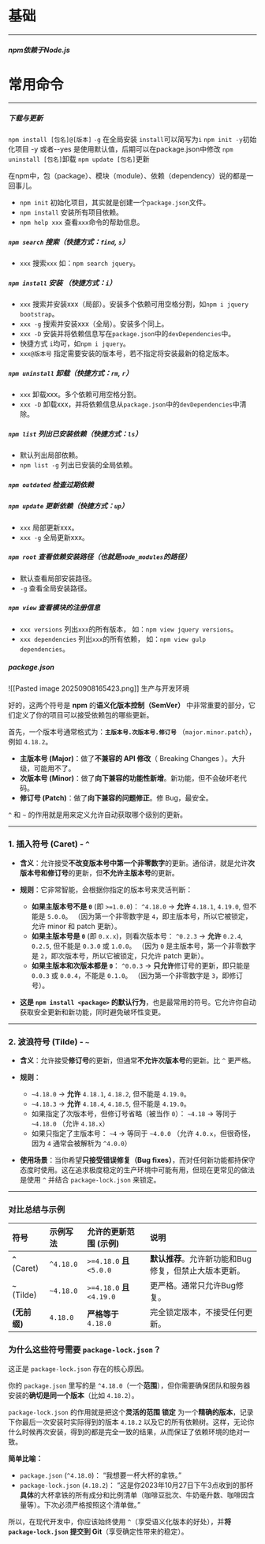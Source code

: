 # 基础
---
##### npm依赖于Node.js
# 常用命令
---
##### 下载与更新
`npm install [包名]@[版本]` `-g` 在全局安装 `install`可以简写为`i`
`npm init -y`初始化项目 -y 或者--yes 是使用默认值，后期可以在package.json中修改
`npm uninstall [包名]`卸载
`npm update [包名]`更新

在npm中，包（package）、模块（module）、依赖（dependency）说的都是一回事儿。
- `npm init` 初始化项目，其实就是创建一个`package.json`文件。
- `npm install` 安装所有项目依赖。
- `npm help xxx` 查看`xxx`命令的帮助信息。

##### `npm search` 搜索（快捷方式：`find`, `s`）
- `xxx` 搜索`xxx` 如：`npm search jquery`。

##### `npm install` 安装 （快捷方式：`i`）

- `xxx` 搜索并安装xxx（局部）。安装多个依赖可用空格分割，如`npm i jquery bootstrap`。
- `xxx -g` 搜索并安装xxx（全局）。安装多个同上。
- `xxx -D` 安装并将依赖信息写在`package.json`中的`devDependencies`中。
- 快捷方式 `i`均可，如`npm i jquery`。
- `xxx@版本号` 指定需要安装的版本号，若不指定将安装最新的稳定版本。

##### `npm uninstall` 卸载（快捷方式：`rm`, `r`）
- `xxx` 卸载xxx。多个依赖可用空格分割。
- `xxx -D` 卸载xxx，并将依赖信息从`package.json`中的`devDependencies`中清除。

##### `npm list` 列出已安装依赖（快捷方式：`ls`）
- 默认列出局部依赖。
- `npm list -g` 列出已安装的全局依赖。

##### `npm outdated` 检查过期依赖

##### `npm update` 更新依赖（快捷方式：`up`）
- `xxx` 局部更新xxx。
- `xxx -g` 全局更新xxx。

##### `npm root` 查看依赖安装路径（也就是`node_modules`的路径）
- 默认查看局部安装路径。
- `-g` 查看全局安装路径。

##### `npm view` 查看模块的注册信息
- `xxx versions` 列出`xxx`的所有版本， 如：`npm view jquery versions`。
- `xxx dependencies` 列出`xxx`的所有依赖， 如：`npm view gulp dependencies`。

##### package.json
![[Pasted image 20250908165423.png]]
生产与开发环境

好的，这两个符号是 **npm** 的**语义化版本控制（SemVer）** 中非常重要的部分，它们定义了你的项目可以接受依赖包的哪些更新。

首先，一个版本号通常格式为：**`主版本号.次版本号.修订号`** （`major.minor.patch`），例如 `4.18.2`。
*   **主版本号 (Major)**：做了**不兼容的 API 修改**（ Breaking Changes ）。大升级，可能用不了。
*   **次版本号 (Minor)**：做了**向下兼容的功能性新增**。新功能，但不会破坏老代码。
*   **修订号 (Patch)**：做了**向下兼容的问题修正**。修 Bug，最安全。

`^` 和 `~` 的作用就是用来定义允许自动获取哪个级别的更新。

---

### 1. 插入符号 (Caret) - `^`

*   **含义**：允许接受**不改变版本号中第一个非零数字**的更新。通俗讲，就是允许**次版本号和修订号**的更新，但**不允许主版本号**的更新。
*   **规则**：它非常智能，会根据你指定的版本号来灵活判断：
    *   **如果主版本号不是 `0`** (即 `>=1.0.0`)：
        `^4.18.0` → **允许** `4.18.1`, `4.19.0`, 但不能是 `5.0.0`。
        （因为第一个非零数字是 `4`，即主版本号，所以它被锁定，允许 minor 和 patch 更新）。
    *   **如果主版本号是 `0`** (即 `0.x.x`)，则看次版本号：
        `^0.2.3` → **允许** `0.2.4`, `0.2.5`, 但不能是 `0.3.0` 或 `1.0.0`。
        （因为 `0` 是主版本号，第一个非零数字是 `2`，即次版本号，所以它被锁定，只允许 patch 更新）。
    *   **如果主版本和次版本都是 `0`**：
        `^0.0.3` → **只允许**修订号的更新，即只能是 `0.0.3` 或 `0.0.4`，不能是 `0.1.0`。
        （因为第一个非零数字是 `3`，即修订号）。

*   **这是 `npm install <package>` 的默认行为**，也是最常用的符号。它允许你自动获取安全更新和新功能，同时避免破坏性变更。

---

### 2. 波浪符号 (Tilde) - `~`

*   **含义**：允许接受**修订号**的更新，但通常**不允许次版本号**的更新。比 `^` 更严格。
*   **规则**：
    *   `~4.18.0` → **允许** `4.18.1`, `4.18.2`, 但不能是 `4.19.0`。
    *   `~4.18.3` → **允许** `4.18.4`, `4.18.5`, 但不能是 `4.19.0`。
    *   如果指定了次版本号，但修订号省略（被当作 `0`）：
        `~4.18` → 等同于 `~4.18.0` （允许 `4.18.x`）
    *   如果只指定了主版本号：
        `~4` → 等同于 `~4.0.0` （允许 `4.0.x`，但很奇怪，因为 `4` 通常会被解析为 `^4.0.0`）

*   **使用场景**：当你希望**只接受错误修复（Bug fixes）**，而对任何新功能都持保守态度时使用。这在追求极度稳定的生产环境中可能有用，但现在更常见的做法是使用 `^` 并结合 `package-lock.json` 来锁定。

---

### 对比总结与示例

| 符号 | 示例写法 | 允许的更新范围 (示例) | 说明 |
| :--- | :--- | :--- | :--- |
| **`^`** (Caret) | `^4.18.0` | `>=4.18.0` **且** `<5.0.0` | **默认推荐**。允许新功能和Bug修复，但禁止大版本更新。 |
| **`~`** (Tilde) | `~4.18.0` | `>=4.18.0` **且** `<4.19.0` | 更严格。通常只允许Bug修复。 |
| **(无前缀)** | `4.18.0` | **严格等于** `4.18.0` | 完全锁定版本，不接受任何更新。 |

### 为什么这些符号需要 `package-lock.json`？

这正是 `package-lock.json` 存在的核心原因。

你的 `package.json` 里写的是 `^4.18.0`（一个**范围**），但你需要确保团队和服务器安装的**确切是同一个版本**（比如 `4.18.2`）。

`package-lock.json` 的作用就是把这个**灵活的范围** **锁定** 为一个**精确的版本**，记录下你最后一次安装时实际得到的版本 `4.18.2` 以及它的所有依赖树。这样，无论你什么时候再次安装，得到的都是完全一致的结果，从而保证了依赖环境的绝对一致。

**简单比喻：**
*   `package.json` (`^4.18.0`)： “我想要一杯大杯的拿铁。”
*   `package-lock.json` (`4.18.2`)： “这是你2023年10月27日下午3点收到的那杯**具体**的大杯拿铁的所有成分和比例清单（咖啡豆批次、牛奶毫升数、咖啡因含量等）。下次必须严格按照这个清单做。”

所以，在现代开发中，你应该始终使用 `^`（享受语义化版本的好处），并**将 `package-lock.json` 提交到 Git**（享受确定性带来的稳定）。